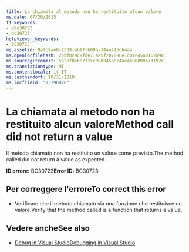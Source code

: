 ```yaml
---
title: La chiamata al metodo non ha restituito alcun valore
ms.date: 07/20/2015
f1_keywords:
- vbc30723
- bc30723
helpviewer_keywords:
- BC30723
ms.assetid: 9afb9ae0-2338-4b97-b09b-34aa745c64a4
ms.openlocfilehash: 2bbf8c9c9fde71aa5f207896e1c04c45a0162a96
ms.sourcegitcommit: 5a28f8eb071fcc09b045b0c4ae4b96898673192e
ms.translationtype: MT
ms.contentlocale: it-IT
ms.lasthandoff: 10/31/2019
ms.locfileid: "73196820"
---
```

# <a name="method-call-did-not-return-a-value"></a><span data-ttu-id="8c4ff-102">La chiamata al metodo non ha restituito alcun valore</span><span class="sxs-lookup"><span data-stu-id="8c4ff-102">Method call did not return a value</span></span>
<span data-ttu-id="8c4ff-103">Il metodo chiamato non ha restituito un valore come previsto.</span><span class="sxs-lookup"><span data-stu-id="8c4ff-103">The method called did not return a value as expected.</span></span>  
  
 <span data-ttu-id="8c4ff-104">**ID errore:** BC30723</span><span class="sxs-lookup"><span data-stu-id="8c4ff-104">**Error ID:** BC30723</span></span>  
  
## <a name="to-correct-this-error"></a><span data-ttu-id="8c4ff-105">Per correggere l'errore</span><span class="sxs-lookup"><span data-stu-id="8c4ff-105">To correct this error</span></span>  
  
- <span data-ttu-id="8c4ff-106">Verificare che il metodo chiamato sia una funzione che restituisce un valore.</span><span class="sxs-lookup"><span data-stu-id="8c4ff-106">Verify that the method called is a function that returns a value.</span></span>  
  
## <a name="see-also"></a><span data-ttu-id="8c4ff-107">Vedere anche</span><span class="sxs-lookup"><span data-stu-id="8c4ff-107">See also</span></span>

- [<span data-ttu-id="8c4ff-108">Debug in Visual Studio</span><span class="sxs-lookup"><span data-stu-id="8c4ff-108">Debugging in Visual Studio</span></span>](/visualstudio/debugger/debugger-feature-tour)
